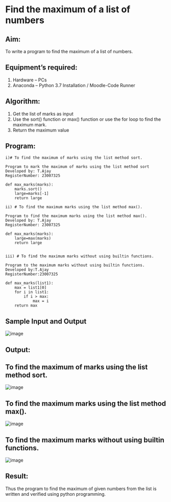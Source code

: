 # Find the maximum of a list of numbers
## Aim:
To write a program to find the maximum of a list of numbers.
## Equipment’s required:
1.	Hardware – PCs
2.	Anaconda – Python 3.7 Installation / Moodle-Code Runner
## Algorithm:
1.	Get the list of marks as input
2.	Use the sort() function or max() function or use the for loop to find the maximum mark.
3.	Return the maximum value
## Program:
```
i)# To find the maximum of marks using the list method sort.
 
Program to mark the maximum of marks using the list method sort
Developed by: T.Ajay
RegisterNumber: 23007325

def max_marks(marks):
    marks.sort()
    large=marks[-1]
    return large
```

```
ii)	# To find the maximum marks using the list method max().

Program to find the maximum marks using the list method max().
Developed by: T.Ajay
RegisterNumber: 23007325

def max_marks(marks):
    large=max(marks)
    return large
    
```



```
iii) # To find the maximum marks without using builtin functions.

Program to the maximum marks without using builtin functions.
Developed by:T.Ajay
RegisterNumber:23007325

def max_marks(list1):
    max = list1[0]
    for i in list1:
        if i > max:
            max = i
    return max
```


## Sample Input and Output
![image](https://github.com/Ajayreddy-2006/FindMaximum/assets/145742508/f44b5fb2-f78d-40d8-853b-07645b4e6080)

## Output:
## To find the maximum of marks using the list method sort.
![image](https://github.com/Ajayreddy-2006/FindMaximum/assets/145742508/b8c127a2-5056-4d2f-b45d-d64d551a57bb)

## To find the maximum marks using the list method max().
![image](https://github.com/Ajayreddy-2006/FindMaximum/assets/145742508/ef19faa1-8543-47aa-8873-533992b82d15)

## To find the maximum marks without using builtin functions.
![image](https://github.com/Ajayreddy-2006/FindMaximum/assets/145742508/c829ba07-5e0f-417b-b050-f58ad2c3c7bb)

## Result:
Thus the program to find the maximum of given numbers from the list is written and verified using python programming.
